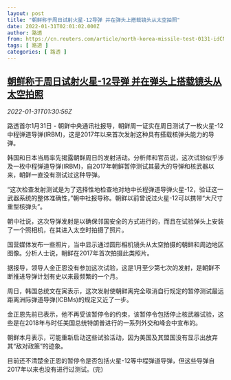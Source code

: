 ```yaml
---
layout: post
title: "朝鲜称于周日试射火星-12导弹 并在弹头上搭载镜头从太空拍照"
date: 2022-01-31T02:01:02.000Z
author: 路透
from: https://cn.reuters.com/article/north-korea-missile-test-0131-idCNKBS2K502E
tags: [ 路透 ]
categories: [ 路透 ]
---
```

<!--1643594462000-->
[朝鲜称于周日试射火星-12导弹 并在弹头上搭载镜头从太空拍照](https://cn.reuters.com/article/north-korea-missile-test-0131-idCNKBS2K502E)
------

<div>
<div><i>2022-01-31T01:30:56Z</i></div><p>路透首尔1月31日 - 朝鲜中央通讯社报导，朝鲜周一证实在周日测试了一枚火星-12中程弹道导弹(IRBM)，这是2017年以来首次发射这种具有搭载核弹头能力的导弹。</p><p>韩国和日本当局率先揭露朝鲜周日的发射活动。分析师和官员说，这次试验似乎涉及一枚中程弹道导弹(IRBM)，自2017年朝鲜暂停测试其最大的导弹和核武器以来，朝鲜一直没有测试过这种导弹。</p><p>“这次检查发射测试是为了选择性地检查地对地中长程弹道导弹火星-12，验证这一武器系统的整体准确性，”朝中社报导称。朝鲜以前曾说过火星-12可以携带“大尺寸重型核弹头”。</p><p>朝中社说，这次导弹发射是以确保邻国安全的方式进行的，而且在试验弹头上安装了一个照相机，在其进入太空时拍摄了照片。</p><p>国营媒体发布一些照片，当中显示通过圆形相机镜头从太空拍摄的朝鲜和周边地区图像。分析人士说，朝鲜在2017年首次拍摄此类照片。</p><p>据报导，领导人金正恩没有参加这次试验，这是1月至少第七次的发射，是朝鲜不断推进导弹计划有史以来最频繁的一个月。</p><p>周日，韩国总统文在寅表示，这次发射使朝鲜离完全取消自行规定的暂停测试最远距离洲际弹道导弹(ICBMs)的规定又近了一步。</p><p>金正恩先前已表示，他不再受该暂停令的约束，该暂停令包括停止核武器试验，这些是在2018年与时任美国总统特朗普进行的一系列外交和峰会中宣布的。</p><p>朝鲜本月表示，可能重新启动这些试验活动，因为美国及其盟国没有显示出放弃其“敌对政策”的迹象。</p><p>目前还不清楚金正恩的暂停令是否包括火星-12等中程弹道导弹，但这些导弹自2017年以来也没有进行过测试。(完)</p>
</div>
